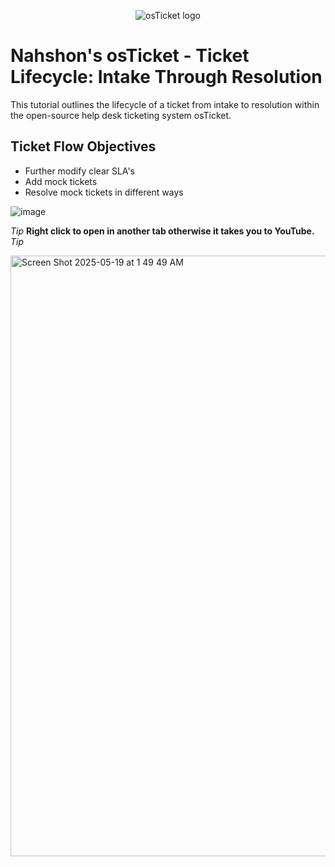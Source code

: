 <p align="center">
<img src="https://i.imgur.com/Clzj7Xs.png" alt="osTicket logo"/>
</p>

<h1>Nahshon's osTicket - Ticket Lifecycle: Intake Through Resolution</h1>
This tutorial outlines the lifecycle of a ticket from intake to resolution within the open-source help desk ticketing system osTicket.<br />



<h2>Ticket Flow Objectives</h2>

- Further modify clear SLA's
- Add mock tickets
- Resolve mock tickets in different ways





![image](https://github.com/user-attachments/assets/f8c23556-c8e7-402c-9739-1de83c8ad9aa)  

*Tip* <b>Right click to open in another tab otherwise it takes you to YouTube.</b> *Tip*


<a href="https://www.youtube.com/watch?v=QItbNVt6Kb8&t=730s">     <img width="961" alt="Screen Shot 2025-05-19 at 1 49 49 AM" src="https://github.com/user-attachments/assets/fa48ba4c-09d2-4cde-810b-c6abc6ed58ae" />
                  
   
 </a>
